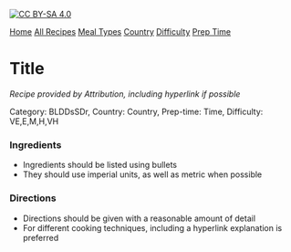 [![CC BY-SA 4.0][cc-by-sa-image]][cc-by-sa]

[cc-by-sa]: http://creativecommons.org/licenses/by-sa/4.0/
[cc-by-sa-image]: https://licensebuttons.net/l/by-sa/4.0/88x31.png
[cc-by-sa-shield]: https://img.shields.io/badge/License-CC%20BY--SA%204.0-lightgrey.svg

[Home](https://github.com/wyattshanahan/Recipebox/blob/main/README.md) 
[All Recipes](https://github.com/wyattshanahan/Recipebox/blob/main/index/index.md) 
[Meal Types](https://github.com/wyattshanahan/Recipebox/blob/main/index/meal-category.md) 
[Country](https://github.com/wyattshanahan/Recipebox/blob/main/index/countries.md) 
[Difficulty](https://github.com/wyattshanahan/Recipebox/blob/main/index/difficulty.md) 
[Prep Time](https://github.com/wyattshanahan/Recipebox/blob/main/index/prep_time.md)

# Title

*Recipe provided by Attribution, including hyperlink if possible*

Category: BLDDsSDr, Country: Country, Prep-time: Time, Difficulty: VE,E,M,H,VH

### Ingredients

- Ingredients should be listed using bullets
- They should use imperial units, as well as metric when possible

### Directions

- Directions should be given with a reasonable amount of detail
- For different cooking techniques, including a hyperlink explanation is preferred
